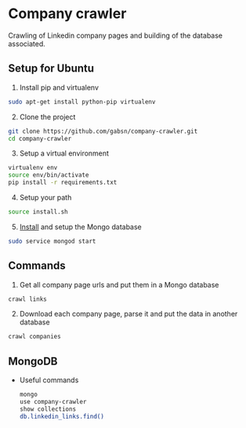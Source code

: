 # Company crawler

Crawling of Linkedin company pages and building of the database associated.

## Setup for Ubuntu

1. Install pip and virtualenv

  ```bash
  sudo apt-get install python-pip virtualenv
  ```
  
2. Clone the project

  ```bash
  git clone https://github.com/gabsn/company-crawler.git
  cd company-crawler
  ```
  
3. Setup a virtual environment

  ```bash
  virtualenv env
  source env/bin/activate
  pip install -r requirements.txt
  ```
  
4. Setup your path

  ```bash
  source install.sh
  ```
  
5. [Install](https://docs.mongodb.com/manual/tutorial/install-mongodb-on-ubuntu/) and setup the Mongo database

  ```bash
  sudo service mongod start
  ```

## Commands

1. Get all company page urls and put them in a Mongo database

  ```bash
  crawl links
  ```

2. Download each company page, parse it and put the data in another database

  ```bash
  crawl companies
  ```

## MongoDB
- Useful commands

  ```bash
  mongo
  use company-crawler
  show collections
  db.linkedin_links.find()
  ```
